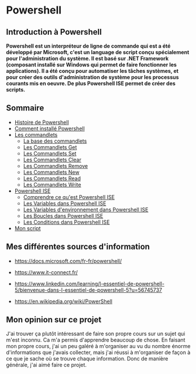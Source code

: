 # Powershell

## Introduction à Powershell

__Powershell est un interpréteur de ligne de commande qui est a été développé par Microsoft, c'est un language de script conçu spécialement pour l'administration du système. Il est basé sur .NET Framework (composant installé sur Windows qui permet de faire fonctionner les applications). Il a été conçu pour automatiser les tâches systèmes, et pour créer des outils d'administration de système pour les processus courants mis en oeuvre. De plus Powershell ISE permet de créer des scripts.__



## Sommaire

- [Histoire de Powershell](https://github.com/kevinguyodo/Powershell/blob/main/Histoire%20Powershell.md)
- [Comment installé Powershell](https://github.com/kevinguyodo/Powershell/blob/main/Installation%20Powershell.md)
- [Les commandlets](https://github.com/kevinguyodo/Powershell/tree/main/Commandlets)
  - [La base des commandlets](https://github.com/kevinguyodo/Powershell/tree/main/Commandlets/La%20base%20des%20commandlets.md)
  - [Les Commandlets Get](https://github.com/kevinguyodo/Powershell/blob/main/Commandlets/Commandlets%20Get.md)
  - [Les Commandlets Set](https://github.com/kevinguyodo/Powershell/blob/main/Commandlets/Commandlets%20Set.md)
  - [Les Commandlets Clear](https://github.com/kevinguyodo/Powershell/blob/main/Commandlets/Commandlets%20Clear.md)
  - [Les Commandlets Remove](https://github.com/kevinguyodo/Powershell/blob/main/Commandlets/Commandlets%20Remove.md)
  - [Les Commandlets New](https://github.com/kevinguyodo/Powershell/blob/main/Commandlets/Commandlets%20New.md)
  - [Les Commandlets Read](https://github.com/kevinguyodo/Powershell/blob/main/Commandlets/Commandlets%20Read.md)
  - [Les Commandlets Write](https://github.com/kevinguyodo/Powershell/blob/main/Commandlets/Commandlets%20Write.md)
- [Powershell ISE](https://github.com/kevinguyodo/Powershell/tree/main/Powershell%20ISE)
  - [Comprendre ce qu'est Powershell ISE](https://github.com/kevinguyodo/Powershell/blob/main/Powershell%20ISE/Powershell%20ISE.md)
  - [Les Variables dans Powershell ISE](https://github.com/kevinguyodo/Powershell/blob/main/Powershell%20ISE/Les%20Variables.md)
  - [Les Variables d'environnement dans Powershell ISE](https://github.com/kevinguyodo/Powershell/blob/main/Powershell%20ISE/Variables%20d'environnement.md)
  - [Les Boucles dans Powershell ISE](https://github.com/kevinguyodo/Powershell/blob/main/Powershell%20ISE/Les%20boucles.md)
  - [Les Conditions dans Powershell ISE](https://github.com/kevinguyodo/Powershell/blob/main/Powershell%20ISE/Les%20conditions.md)
- [Mon script]()


## Mes différentes sources d'information 

- https://docs.microsoft.com/fr-fr/powershell/

- https://www.it-connect.fr/

- https://www.linkedin.com/learning/l-essentiel-de-powershell-5/bienvenue-dans-l-essentiel-de-powershell-5?u=56745737

- https://en.wikipedia.org/wiki/PowerShell

## Mon opinion sur ce projet

J'ai trouver ça plutôt intéressant de faire son propre cours sur un sujet qui m'est inconnu. Ca m'a permis d'apprendre beaucoup de chose. En faisant mon propre cours, j'ai un peu galéré à m'organiser au vu du nombre énorme d'informations que j'avais collecter, mais j'ai réussi à m'organiser de façon à ce que je sache où se trouve chaque information. Donc de manière générale, j'ai aimé faire ce projet.
